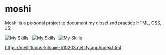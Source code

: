 # moshi
Moshi is a personal project to document my closet and practice HTML, CSS, JS.

[![My Skills](https://skillicons.dev/icons?i=js)]() &nbsp;
[![My Skills](https://skillicons.dev/icons?i=html)]() &nbsp;
[![My Skills](https://skillicons.dev/icons?i=css)]() &nbsp;

https://mellifluous-kitsune-b10203.netlify.app/index.html
